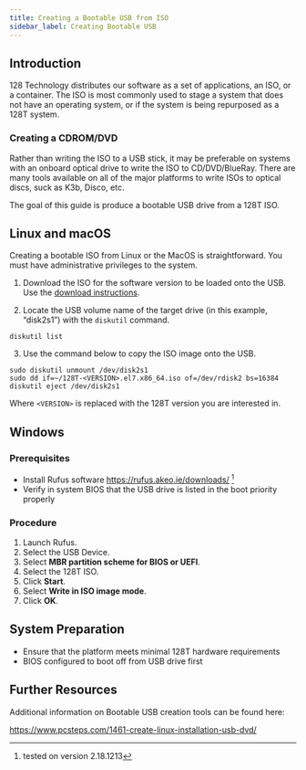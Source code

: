 ```yaml
---
title: Creating a Bootable USB from ISO
sidebar_label: Creating Bootable USB
---
```


## Introduction

128 Technology distributes our software as a set of applications, an ISO, or a container. The ISO is most commonly used to stage a system that does not have an operating system, or if the system is being repurposed as a 128T system.

### Creating a CDROM/DVD

Rather than writing the ISO to a USB stick, it may be preferable on systems with an onboard optical drive to write the ISO to CD/DVD/BlueRay. There are many tools available on all of the major platforms to write ISOs to optical discs, suck as K3b, Disco, etc.

The goal of this guide is produce a bootable USB drive from a 128T ISO.

## Linux and macOS

Creating a bootable ISO from Linux or the MacOS is straightforward. You must have administrative privileges to the system.

1. Download the ISO for the software version to be loaded onto the USB. Use the [download instructions](intro_downloading_iso.md). 

2. Locate the USB volume name of the target drive (in this example, “disk2s1”) with the `diskutil` command.

```
diskutil list
```

3. Use the command below to copy the ISO image onto the USB. 

```
sudo diskutil unmount /dev/disk2s1
sudo dd if=~/128T-<VERSION>.el7.x86_64.iso of=/dev/rdisk2 bs=16384
diskutil eject /dev/disk2s1
```
Where `<VERSION>` is replaced with the 128T version you are interested in.

## Windows

### Prerequisites

- Install Rufus software https://rufus.akeo.ie/downloads/ [^1]
- Verify in system BIOS that the USB drive is listed in the boot priority properly
[^1]: tested on version 2.18.1213

### Procedure
1. Launch Rufus.
2. Select the USB Device.
3. Select **MBR partition scheme for BIOS or UEFI**.
4. Select the 128T ISO.
5. Click **Start**.
6. Select **Write in ISO image mode**.
7. Click **OK**.

## System Preparation

- Ensure that the platform meets minimal 128T hardware requirements
- BIOS configured to boot off from USB drive first

## Further Resources

Additional information on Bootable USB creation tools can be found here:

https://www.pcsteps.com/1461-create-linux-installation-usb-dvd/